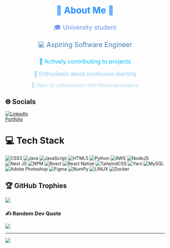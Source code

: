 <h2 align="center" style="font-size: 2em; font-weight: bold; color: #1E90FF;"><strong>🌟 About Me 🌟</strong></h2>

<p align="center" style="font-size: 1.4em; color: #6495ED;">
  🎓 University student
</p>

<p align="center" style="font-size: 1.5em; color: #4682B4;">
  💻 Aspiring Software Engineer
</p>

<p align="center" style="font-size: 1.3em; color: #00BFFF;">
  🚀 Actively contributing to projects
</p>

<p align="center" style="font-size: 1.2em; color: #87CEFA;">
  🌱 Enthusiastic about continuous learning
</p>

<p align="center" style="font-size: 1.1em; color: #ADD8E6;">
  🤝 Open to collaboration with fellow developers
</p>





## 🌐 Socials
[![LinkedIn](https://img.shields.io/badge/LinkedIn-%230077B5.svg?logo=linkedin&logoColor=white)](https://linkedin.com/in/abdurraouf) <br>
[Portfolio](https://www.abdurraouf.dev/)



# 💻 Tech Stack
![CSS3](https://img.shields.io/badge/css3-%231572B6.svg?style=flat&logo=css3&logoColor=white) ![Java](https://img.shields.io/badge/java-%23ED8B00.svg?style=flat&logo=java&logoColor=white) ![JavaScript](https://img.shields.io/badge/javascript-%23323330.svg?style=flat&logo=javascript&logoColor=%23F7DF1E) ![HTML5](https://img.shields.io/badge/html5-%23E34F26.svg?style=flat&logo=html5&logoColor=white) ![Python](https://img.shields.io/badge/python-3670A0?style=flat&logo=python&logoColor=ffdd54) ![AWS](https://img.shields.io/badge/AWS-%23FF9900.svg?style=flat&logo=amazon-aws&logoColor=white) ![NodeJS](https://img.shields.io/badge/node.js-6DA55F?style=flat&logo=node.js&logoColor=white) ![Next JS](https://img.shields.io/badge/Next-black?style=flat&logo=next.js&logoColor=white) ![NPM](https://img.shields.io/badge/NPM-%23000000.svg?style=flat&logo=npm&logoColor=white) ![React](https://img.shields.io/badge/react-%2320232a.svg?style=flat&logo=react&logoColor=%2361DAFB) ![React Native](https://img.shields.io/badge/react_native-%2320232a.svg?style=flat&logo=react&logoColor=%2361DAFB) ![TailwindCSS](https://img.shields.io/badge/tailwindcss-%2338B2AC.svg?style=flat&logo=tailwind-css&logoColor=white) ![Yarn](https://img.shields.io/badge/yarn-%232C8EBB.svg?style=flat&logo=yarn&logoColor=white) ![MySQL](https://img.shields.io/badge/mysql-%2300f.svg?style=flat&logo=mysql&logoColor=white) ![Adobe Photoshop](https://img.shields.io/badge/adobephotoshop-%2331A8FF.svg?style=flat&logo=adobephotoshop&logoColor=white) 	![Figma](https://img.shields.io/badge/figma-%23F24E1E.svg?style=flat&logo=figma&logoColor=white) ![NumPy](https://img.shields.io/badge/numpy-%23013243.svg?style=flat&logo=numpy&logoColor=white) ![LINUX](https://img.shields.io/badge/Linux-FCC624?style=flat&logo=linux&logoColor=black) ![Docker](https://img.shields.io/badge/docker-%230db7ed.svg?style=flat&logo=docker&logoColor=white)



## 🏆 GitHub Trophies
![](https://github-profile-trophy.vercel.app/?username=AbdurraoufE&theme=darkhub&no-frame=true&no-bg=false&margin-w=4)


### ✍️ Random Dev Quote
![](https://quotes-github-readme.vercel.app/api?type=horizontal&theme=tokyonight)


---
![](https://visitcount.itsvg.in/api?id=Abdurraouf&label=Profile%20Views&color=6&icon=2&pretty=false)
